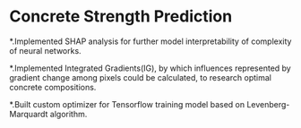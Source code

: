 # Concrete Strength Prediction

*.Implemented SHAP analysis for further model interpretability of complexity of neural networks.

*.Implemented Integrated Gradients(IG), by which influences represented by gradient change among pixels could be calculated, to research optimal concrete compositions.

*.Built custom optimizer for Tensorflow training model based on Levenberg-Marquardt algorithm.

